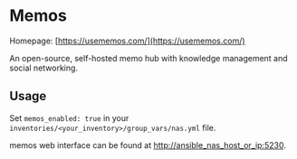 # Memos

Homepage: [https://usememos.com/](https://usememos.com/)

An open-source, self-hosted memo hub with knowledge management and social networking.

## Usage

Set `memos_enabled: true` in your `inventories/<your_inventory>/group_vars/nas.yml` file.

memos web interface can be found at [http://ansible_nas_host_or_ip:5230](http://ansible_nas_host_or_ip:5230).
